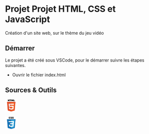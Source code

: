 # Projet Projet HTML, CSS et JavaScript

Création d'un site web, sur le thème du jeu vidéo

## Démarrer

Le projet a été créé sous VSCode, pour le démarrer suivre les étapes suivantes.

- Ouvrir le fichier index.html

## Sources & Outils

<a href="https://www.w3.org/html/" target="_blank" rel="noreferrer"> <img src="https://raw.githubusercontent.com/devicons/devicon/master/icons/html5/html5-original-wordmark.svg" alt="html5" width="40" height="40"/> </a> 

<a href="https://www.w3schools.com/css/" target="_blank" rel="noreferrer"> <img src="https://raw.githubusercontent.com/devicons/devicon/master/icons/css3/css3-original-wordmark.svg" alt="css3" width="40" height="40"/> </a> 
